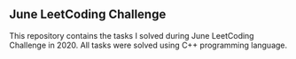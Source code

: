  ## June LeetCoding Challenge
 
 This repository contains the tasks I solved during June LeetCoding Challenge in 2020. 
 All tasks were solved using C++ programming language.
 